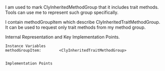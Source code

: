 I am used to mark ClyInheritedMethodGroup that it includes trait methods.
Tools can use me to represent such group specifically.

I contain methodGroupItem which describe ClyInheritedTraitMethodGroup. It can be used to request only trait methods from my method group.
 
Internal Representation and Key Implementation Points.

    Instance Variables
	methodGroupItem:		<ClyInheritedTraitMethodGroup>


    Implementation Points
